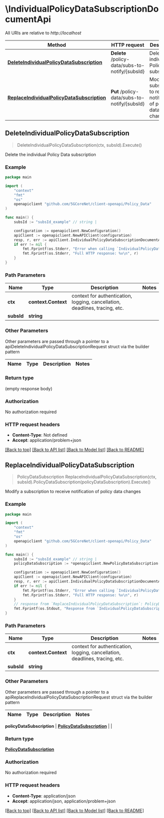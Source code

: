 # \IndividualPolicyDataSubscriptionDocumentApi

All URIs are relative to *http://localhost*

Method | HTTP request | Description
------------- | ------------- | -------------
[**DeleteIndividualPolicyDataSubscription**](IndividualPolicyDataSubscriptionDocumentApi.md#DeleteIndividualPolicyDataSubscription) | **Delete** /policy-data/subs-to-notify/{subsId} | Delete the individual Policy Data subscription
[**ReplaceIndividualPolicyDataSubscription**](IndividualPolicyDataSubscriptionDocumentApi.md#ReplaceIndividualPolicyDataSubscription) | **Put** /policy-data/subs-to-notify/{subsId} | Modify a subscription to receive notification of policy data changes



## DeleteIndividualPolicyDataSubscription

> DeleteIndividualPolicyDataSubscription(ctx, subsId).Execute()

Delete the individual Policy Data subscription

### Example

```go
package main

import (
    "context"
    "fmt"
    "os"
    openapiclient "github.com/5GCoreNet/client-openapi/Policy_Data"
)

func main() {
    subsId := "subsId_example" // string | 

    configuration := openapiclient.NewConfiguration()
    apiClient := openapiclient.NewAPIClient(configuration)
    resp, r, err := apiClient.IndividualPolicyDataSubscriptionDocumentApi.DeleteIndividualPolicyDataSubscription(context.Background(), subsId).Execute()
    if err != nil {
        fmt.Fprintf(os.Stderr, "Error when calling `IndividualPolicyDataSubscriptionDocumentApi.DeleteIndividualPolicyDataSubscription``: %v\n", err)
        fmt.Fprintf(os.Stderr, "Full HTTP response: %v\n", r)
    }
}
```

### Path Parameters


Name | Type | Description  | Notes
------------- | ------------- | ------------- | -------------
**ctx** | **context.Context** | context for authentication, logging, cancellation, deadlines, tracing, etc.
**subsId** | **string** |  | 

### Other Parameters

Other parameters are passed through a pointer to a apiDeleteIndividualPolicyDataSubscriptionRequest struct via the builder pattern


Name | Type | Description  | Notes
------------- | ------------- | ------------- | -------------


### Return type

 (empty response body)

### Authorization

No authorization required

### HTTP request headers

- **Content-Type**: Not defined
- **Accept**: application/problem+json

[[Back to top]](#) [[Back to API list]](../README.md#documentation-for-api-endpoints)
[[Back to Model list]](../README.md#documentation-for-models)
[[Back to README]](../README.md)


## ReplaceIndividualPolicyDataSubscription

> PolicyDataSubscription ReplaceIndividualPolicyDataSubscription(ctx, subsId).PolicyDataSubscription(policyDataSubscription).Execute()

Modify a subscription to receive notification of policy data changes

### Example

```go
package main

import (
    "context"
    "fmt"
    "os"
    openapiclient "github.com/5GCoreNet/client-openapi/Policy_Data"
)

func main() {
    subsId := "subsId_example" // string | 
    policyDataSubscription := *openapiclient.NewPolicyDataSubscription("NotificationUri_example", []string{"MonitoredResourceUris_example"}) // PolicyDataSubscription | 

    configuration := openapiclient.NewConfiguration()
    apiClient := openapiclient.NewAPIClient(configuration)
    resp, r, err := apiClient.IndividualPolicyDataSubscriptionDocumentApi.ReplaceIndividualPolicyDataSubscription(context.Background(), subsId).PolicyDataSubscription(policyDataSubscription).Execute()
    if err != nil {
        fmt.Fprintf(os.Stderr, "Error when calling `IndividualPolicyDataSubscriptionDocumentApi.ReplaceIndividualPolicyDataSubscription``: %v\n", err)
        fmt.Fprintf(os.Stderr, "Full HTTP response: %v\n", r)
    }
    // response from `ReplaceIndividualPolicyDataSubscription`: PolicyDataSubscription
    fmt.Fprintf(os.Stdout, "Response from `IndividualPolicyDataSubscriptionDocumentApi.ReplaceIndividualPolicyDataSubscription`: %v\n", resp)
}
```

### Path Parameters


Name | Type | Description  | Notes
------------- | ------------- | ------------- | -------------
**ctx** | **context.Context** | context for authentication, logging, cancellation, deadlines, tracing, etc.
**subsId** | **string** |  | 

### Other Parameters

Other parameters are passed through a pointer to a apiReplaceIndividualPolicyDataSubscriptionRequest struct via the builder pattern


Name | Type | Description  | Notes
------------- | ------------- | ------------- | -------------

 **policyDataSubscription** | [**PolicyDataSubscription**](PolicyDataSubscription.md) |  | 

### Return type

[**PolicyDataSubscription**](PolicyDataSubscription.md)

### Authorization

No authorization required

### HTTP request headers

- **Content-Type**: application/json
- **Accept**: application/json, application/problem+json

[[Back to top]](#) [[Back to API list]](../README.md#documentation-for-api-endpoints)
[[Back to Model list]](../README.md#documentation-for-models)
[[Back to README]](../README.md)

